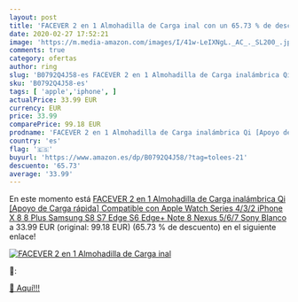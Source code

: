 ```yaml
---
layout: post
title: 'FACEVER 2 en 1 Almohadilla de Carga inal con un 65.73 % de descuento'
date: 2020-02-27 17:52:21
image: 'https://m.media-amazon.com/images/I/41w-LeIXNgL._AC_._SL200_.jpg'
comments: true
category: ofertas
author: ring
slug: 'B0792Q4J58-es FACEVER 2 en 1 Almohadilla de Carga inalámbrica Qi [Apoyo...'
sku: 'B0792Q4J58-es'
tags: [ 'apple','iphone', ]
actualPrice: 33.99 EUR
currency: EUR
price: 33.99
comparePrice: 99.18 EUR
prodname: 'FACEVER 2 en 1 Almohadilla de Carga inalámbrica Qi [Apoyo de Carga rápida] Compatible con Apple Watch Series 4/3/2  iPhone X 8 8 Plus  Samsung S8 S7 Edge S6 Edge+ Note 8  Nexus 5/6/7  Sony  Blanco'
country: 'es'
flag: '🇪🇸'
buyurl: 'https://www.amazon.es/dp/B0792Q4J58/?tag=tolees-21'
descuento: '65.73'
average: '33.99'
---
```


En este momento está [FACEVER 2 en 1 Almohadilla de Carga inalámbrica Qi [Apoyo de Carga rápida] Compatible con Apple Watch Series 4/3/2  iPhone X 8 8 Plus  Samsung S8 S7 Edge S6 Edge+ Note 8  Nexus 5/6/7  Sony  Blanco](https://www.amazon.es/dp/B0792Q4J58/?tag=tolees-21) a 33.99 EUR (original: 99.18 EUR) (65.73 %  de descuento) en el siguiente enlace!

[![FACEVER 2 en 1 Almohadilla de Carga inal](https://m.media-amazon.com/images/I/41w-LeIXNgL._AC_._SL200_.jpg)](https://www.amazon.es/dp/B0792Q4J58/?tag=tolees-21)

🔎:


[🛒 Aquí!!!](https://www.amazon.es/dp/B0792Q4J58/?tag=tolees-21)
